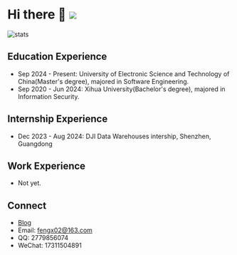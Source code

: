 # Hi there 👋 ![](https://komarev.com/ghpvc/?username=dancing-ui&color=blue&style=flat-square)

![stats](https://github-readme-stats.vercel.app/api?username=dancing-ui&show_icons=true&theme=transparent)

## Education Experience
- Sep 2024 - Present:  University of Electronic Science and Technology of China(Master's degree), majored in Software Engineering.
- Sep 2020 - Jun 2024: Xihua University(Bachelor's degree), majored in Information Security.

## Internship Experience
- Dec 2023 - Aug 2024: DJI Data Warehouses intership, Shenzhen, Guangdong

## Work Experience
- Not yet.

## Connect
- [Blog](https://www.zhihu.com/people/a-fx-82)
- Email: fengx02@163.com
- QQ: 2779856074
- WeChat: 17311504891
